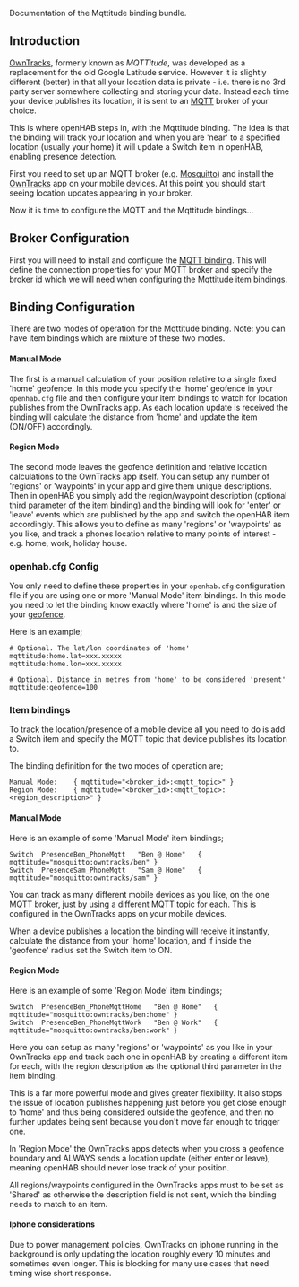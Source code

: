 Documentation of the Mqttitude binding bundle.

## Introduction

[OwnTracks](http://owntracks.org), formerly known as _MQTTitude_, was developed as a replacement for the old Google Latitude service. However it is slightly different (better) in that all your location data is private - i.e. there is no 3rd party server somewhere collecting and storing your data. Instead each time your device publishes its location, it is sent to an [MQTT](http://mqtt.org/) broker of your choice. 

This is where openHAB steps in, with the Mqttitude binding. The idea is that the binding will track your location and when you are 'near' to a specified location (usually your home) it will update a Switch item in openHAB, enabling presence detection.

First you need to set up an MQTT broker (e.g. [Mosquitto](http://mosquitto.org/)) and install the [OwnTracks](http://owntracks.org) app on your mobile devices. At this point you should start seeing location updates appearing in your broker. 

Now it is time to configure the MQTT and the Mqttitude bindings...

## Broker Configuration

First you will need to install and configure the [MQTT binding](https://github.com/openhab/openhab/wiki/MQTT-Binding#transport-configuration). This will define the connection properties for your MQTT broker and specify the broker id which we will need when configuring the Mqttitude item bindings.

## Binding Configuration

There are two modes of operation for the Mqttitude binding. Note: you can have item bindings which are mixture of these two modes.

#### Manual Mode ####
The first is a manual calculation of your position relative to a single fixed 'home' geofence. In this mode you specify the 'home' geofence in your `openhab.cfg` file and then configure your item bindings to watch for location publishes from the OwnTracks app. As each location update is received the binding will calculate the distance from 'home' and update the item (ON/OFF) accordingly.

#### Region Mode ####
The second mode leaves the geofence definition and relative location calculations to the OwnTracks app itself. You can setup any number of 'regions' or 'waypoints' in your app and give them unique descriptions. Then in openHAB you simply add the region/waypoint description (optional third parameter of the item binding) and the binding will look for 'enter' or 'leave' events which are published by the app and switch the openHAB item accordingly. This allows you to define as many 'regions' or 'waypoints' as you like, and track a phones location relative to many points of interest - e.g. home, work, holiday house. 

### openhab.cfg Config

You only need to define these properties in your `openhab.cfg` configuration file if you are using one or more 'Manual Mode' item bindings. In this mode you need to let the binding know exactly where 'home' is and the size of your [geofence](http://en.wikipedia.org/wiki/Geo-fence).

Here is an example;

    # Optional. The lat/lon coordinates of 'home'
    mqttitude:home.lat=xxx.xxxxx
    mqttitude:home.lon=xxx.xxxxx

    # Optional. Distance in metres from 'home' to be considered 'present'
    mqttitude:geofence=100

### Item bindings

To track the location/presence of a mobile device all you need to do is add a Switch item and specify the MQTT topic that device publishes its location to. 

The binding definition for the two modes of operation are;

    Manual Mode:    { mqttitude="<broker_id>:<mqtt_topic>" }
    Region Mode:    { mqttitude="<broker_id>:<mqtt_topic>:<region_description>" }

#### Manual Mode ####
Here is an example of some 'Manual Mode' item bindings;

    Switch  PresenceBen_PhoneMqtt   "Ben @ Home"   { mqttitude="mosquitto:owntracks/ben" }
    Switch  PresenceSam_PhoneMqtt   "Sam @ Home"   { mqttitude="mosquitto:owntracks/sam" }

You can track as many different mobile devices as you like, on the one MQTT broker, just by using a different MQTT topic for each. This is configured in the OwnTracks apps on your mobile devices.

When a device publishes a location the binding will receive it instantly, calculate the distance from your 'home' location, and if inside the 'geofence' radius set the Switch item to ON.

#### Region Mode ###
Here is an example of some 'Region Mode' item bindings;

    Switch  PresenceBen_PhoneMqttHome   "Ben @ Home"   { mqttitude="mosquitto:owntracks/ben:home" }
    Switch  PresenceBen_PhoneMqttWork   "Ben @ Work"   { mqttitude="mosquitto:owntracks/ben:work" }

Here you can setup as many 'regions' or 'waypoints' as you like in your OwnTracks app and track each one in openHAB by creating a different item for each, with the region description as the optional third parameter in the item binding.

This is a far more powerful mode and gives greater flexibility. It also stops the issue of location publishes happening just before you get close enough to 'home' and thus being considered outside the geofence, and then no further updates being sent because you don't move far enough to trigger one.

In 'Region Mode' the OwnTracks apps detects when you cross a geofence boundary and ALWAYS sends a location update (either enter or leave), meaning openHAB should never lose track of your position. 

All regions/waypoints configured in the OwnTracks apps must to be set as 'Shared' as otherwise the description field is not sent, which the binding needs to match to an item.

#### Iphone considerations ####
Due to power management policies, OwnTracks on iphone running in the background is only updating the location roughly every 10 minutes and sometimes even longer. This is blocking for many use cases that need timing wise short response.